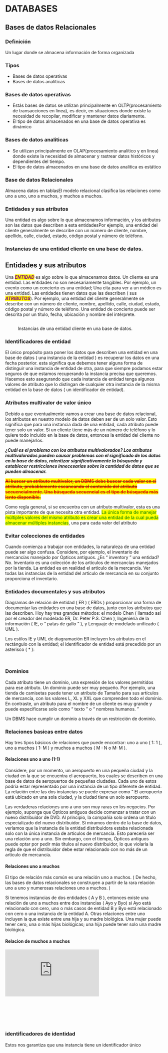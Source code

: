 # DATABASES

## Bases de datos Relacionales

### Definición <a href="#definicion" id="definicion"></a>

Un lugar donde se almacena información de forma organizada

### Tipos <a href="#tipos" id="tipos"></a>

* Bases de datos operativas
* Bases de datos analiticas

### Bases de datos operativas <a href="#bases-de-datos-operativas" id="bases-de-datos-operativas"></a>

* Estás bases de datos se utilizan principalmente en OLTP(procesamiento de transacciones en linea), es decir, en situaciones donde existe la necesidad de recopilar, modificar y mantener datos diariamente.
* El tipo de datos almacenados en una base de datos operativa es dinámico

### Bases de datos analiticas <a href="#bases-de-datos-analiticas" id="bases-de-datos-analiticas"></a>

* Se utilizan principalmente en OLAP(procesamiento analítico y en linea) donde existe la necesidad de almacenar y rastrear datos históricos y dependientes del tiempo.
* El tipo de datos almacenados en una base de datos analitica es estático

### Base de datos Relacionales <a href="#base-de-datos-relacionales" id="base-de-datos-relacionales"></a>

Almacena datos en tablasEl modelo relacional clasifica las relaciones como uno a uno, uno a muchos, y muchos a muchos.

### Entidades y sus atributos <a href="#entidades-y-sus-atributos" id="entidades-y-sus-atributos"></a>

Una entidad es algo sobre lo que almacenamos información, y los atributos son las datos que describen a esta entidadesPor ejemplo, una entidad del cliente generalmente se describe con un número de cliente, nombre, apellido, calle, ciudad, estado, código postal y número de teléfono.

### Instancias de una entidad cliente en una base de datos. <a href="#instancias-de-una-entidad-cliente-en-una-base-de-datos." id="instancias-de-una-entidad-cliente-en-una-base-de-datos."></a>

## Entidades y sus atributos <a href="#st0020" id="st0020"></a>

Una _<mark style="color:purple;">**ENTIDAD**</mark>_ es algo sobre lo que almacenamos datos. Un cliente es una entidad. Las entidades no son necesariamente tangibles. Por ejemplo, un evento como un concierto es una entidad; Una cita para ver a un médico es una entidad. Las entidades tienen datos que las describen ( sus _<mark style="color:purple;">**ATRIBUTOS**</mark>_). Por ejemplo, una entidad del cliente generalmente se describe con un número de cliente, nombre, apellido, calle, ciudad, estado, código postal y número de teléfono. Una entidad de concierto puede ser descrita por un título, fecha, ubicación y nombre del intérprete.

<figure><img src=".gitbook/assets/f04-01-9780128043998.jpg" alt=""><figcaption><p>Instancias de una entidad cliente en una base de datos.</p></figcaption></figure>

### Identificadores de entidad <a href="#st0025" id="st0025"></a>

El único propósito para poner los datos que describen una entidad en una base de datos ( una instancia de la entidad ) es recuperar los datos en una fecha posterior. esta significa que debemos tener alguna forma de distinguir una instancia de entidad de otra, para que siempre podamos estar seguros de que estamos recuperando la instancia precisa que queremos. Hacemos esto asegurando que cada instancia de entidad tenga algunos valores de atributo que lo distingan de cualquier otra instancia de la misma entidad en la base de datos ( un identificador de entidad).

### Atributos multivalor de valor único

Debido a que eventualmente vamos a crear una base de datos relacional, los atributos en nuestro modelo de datos deben ser de un solo valor. Esto significa que para una instancia dada de una entidad, cada atributo puede tener solo un valor. Si un cliente tiene más de un número de teléfono y lo quiere todo incluido en la base de datos, entonces la entidad del cliente no puede manejarlos.

_**¿Cuál es el problema con los atributos multivalorados? Los atributos multivalorados pueden causar problemas con el significado de los datos en la base de datos, ralentizar significativamente la búsqueda y establecer restricciones innecesarias sobre la cantidad de datos que se pueden almacenar.**_

~~<mark style="color:red;">**Al buscar un atributo multivalor, un DBMS debe buscar cada valor en el atributo, probablemente escaneando el contenido del atributo secuencialmente. Una búsqueda secuencial es el tipo de búsqueda más lento disponible.**</mark>~~

Como regla general, si se encuentra con un atributo multivalor, esta es una pista importante de que necesita otra entidad. <mark style="color:green;">La única forma de manejar múltiples valores del mismo atributo es crear una entidad de la cual pueda almacenar múltiples instancias</mark>, una para cada valor del atributo

### Evitar colecciones de entidades <a href="#st0035" id="st0035"></a>

Cuando comienza a trabajar con entidades, la naturaleza de una entidad puede ser algo confusa. Considere, por ejemplo, el inventario de mercancías manejado por Ópticos antiguos. ¿Es “ inventory ” una entidad? No. Inventario es una colección de los artículos de mercancías manejados por la tienda. La entidad es en realidad el artículo de la mercancía. Ver todas las instancias de la entidad del artículo de mercancía en su conjunto proporciona el inventario.

### Entidades documentales y sus atributos&#x20;

Diagramas de relación de entidad ( ER ) ( ERDs ) proporcionar una forma de documentar las entidades en una base de datos, junto con los atributos que las describen. Hoy hay tres grandes métodos: el modelo Chen ( llamado así por el creador del modelado ER, Dr. Peter P.S. Chen ), Ingeniería de la información ( IE, o “ patas de gallo ” ), y Lenguaje de modelado unificado ( UML ).

Los estilos IE y UML de diagramación ER incluyen los atributos en el rectángulo con la entidad; el identificador de entidad está precedido por un asterisco ( \* ):

<figure><img src=".gitbook/assets/u04-03-9780128043998.jpg" alt=""><figcaption></figcaption></figure>

<figure><img src=".gitbook/assets/f04-04-9780128043998.jpg" alt=""><figcaption></figcaption></figure>

### Dominios

Cada atributo tiene un dominio, una expresión de los valores permitidos para ese atributo. Un dominio puede ser muy pequeño. Por ejemplo, una tienda de camisetas puede tener un atributo de Tamaño para sus artículos de mercancía, con los valores L, XL y XXL que comprenden todo el dominio. En contraste, un atributo para el nombre de un cliente es muy grande y puede especificarse solo como “ texto ” o “ nombres humanos. ”

Un DBMS hace cumplir un dominio a través de un restricción de dominio.

### Relaciones basicas entre datos

Hay tres tipos básicos de relaciones que puede encontrar: uno a uno ( 1: 1 ), uno a muchos ( 1: M ) y muchos a muchos ( M : N o M: M ).

#### Relaciones uno a uno (1:1)

Considere, por un momento, un aeropuerto en una pequeña ciudad y la ciudad en la que se encuentra el aeropuerto, los cuales se describen en una base de datos de aeropuertos de pequeñas ciudades. Cada uno de estos podría estar representado por una instancia de un tipo diferente de entidad. La relación entre las dos instancias se puede expresar como “ El aeropuerto está ubicado en una sola ciudad, y la ciudad tiene un solo aeropuerto.

Las verdaderas relaciones uno a uno son muy raras en los negocios. Por ejemplo, suponga que Ópticos antiguos decide comenzar a tratar con un nuevo distribuidor de DVD. Al principio, la compañía solo ordena un título especializado del nuevo distribuidor. Si miramos dentro de la base de datos, veríamos que la instancia de la entidad distribuidora estaba relacionada solo con la única instancia de artículos de mercancía. Esto parecería ser una relación uno a uno. Sin embargo, con el tiempo, Ópticos antiguos puede optar por pedir más títulos al nuevo distribuidor, lo que violaría la regla de que el distribuidor debe estar relacionado con no más de un artículo de mercancía.

#### Relaciones uno a muchos <a href="#st0080" id="st0080"></a>

El tipo de relación más común es una relación uno a muchos. ( De hecho, las bases de datos relacionales se construyen a partir de la rara relación uno a uno y numerosas relaciones uno a muchos. )

Si tenemos instancias de dos entidades ( A y B ), entonces existe una relación de uno a muchos entre dos instancias ( Ayo y Byo) si Ayo está relacionado con cero, uno o más casos de entidad B y Byo está relacionado con cero o una instancia de la entidad A. Otras relaciones entre uno incluyen la que existe entre una hija y su madre biológica. Una mujer puede tener cero, una o más hijas biológicas; una hija puede tener solo una madre biológica.

#### Relacion de muchos a muchos

![](https://learning.oreilly.com/library/view/relational-database-design/9780128499023/B9780128043998000041/B9780128043998000041.xhtml#f0010)

### ​ <a href="#undefined" id="undefined"></a>

### ​ <a href="#undefined-1" id="undefined-1"></a>

### identificadores de identidad <a href="#identificadores-de-identidad" id="identificadores-de-identidad"></a>

Estos nos garantiza que una instancia tiene un identificador único
